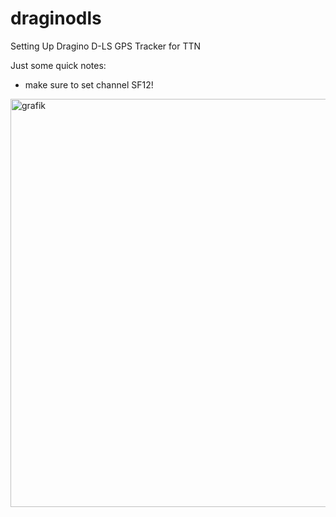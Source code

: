 # draginodls
Setting Up Dragino D-LS GPS Tracker for TTN

Just some quick notes:

- make sure to set channel SF12!

<img width="557" height="653" alt="grafik" src="https://github.com/user-attachments/assets/d1730d59-e69d-4018-9699-91d1389c7926" />
 
